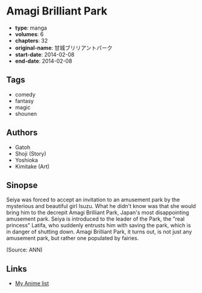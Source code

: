 # Amagi Brilliant Park

-   **type**: manga
-   **volumes**: 6
-   **chapters**: 32
-   **original-name**: 甘城ブリリアントパーク
-   **start-date**: 2014-02-08
-   **end-date**: 2014-02-08

## Tags

-   comedy
-   fantasy
-   magic
-   shounen

## Authors

-   Gatoh
-   Shoji (Story)
-   Yoshioka
-   Kimitake (Art)

## Sinopse

Seiya was forced to accept an invitation to an amusement park by the mysterious and beautiful girl Isuzu. What he didn't know was that she would bring him to the decrepit Amagi Brilliant Park, Japan's most disappointing amusement park. Seiya is introduced to the leader of the Park, the "real princess" Latifa, who suddenly entrusts him with saving the park, which is in danger of shutting down. Amagi Brilliant Park, it turns out, is not just any amusement park, but rather one populated by fairies.

(Source: ANN)

## Links

-   [My Anime list](https://myanimelist.net/manga/67845/Amagi_Brilliant_Park)
